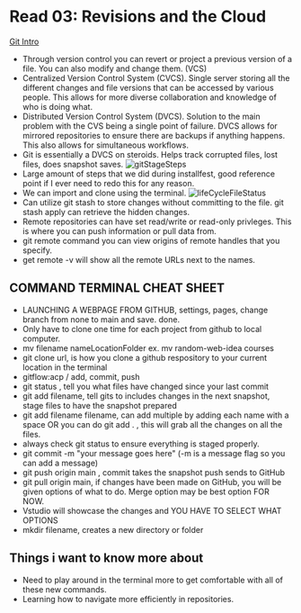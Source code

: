 # Read 03: Revisions and the Cloud

[Git Intro](https://blog.udemy.com/git-tutorial-a-comprehensive-guide/)
- Through version control you can revert or project a previous version of a file. You can also modify and change them. (VCS)
- Centralized Version Control System (CVCS). Single server storing all the different changes and file versions that can be accessed by various people. This allows for more diverse collaboration and knowledge of who is doing what.
- Distributed Version Control System (DVCS).  Solution to the main problem with the CVS being a single point of failure.
DVCS allows for mirrored repositories to ensure there are backups if anything happens. This also allows for simultaneous workflows.
- Git is essentially a DVCS on steroids.  Helps track corrupted files, lost files, does snapshot saves.
![gitStageSteps](https://user-images.githubusercontent.com/109825175/211609192-05c8b981-62c5-4fa2-ac07-ee6945e23aa1.png)
- Large amount of steps that we did during installfest, good reference point if I ever need to redo this for any reason.
- We can import and clone using the terminal.
![lifeCycleFileStatus](https://user-images.githubusercontent.com/109825175/211610638-6a7313fd-ab18-4e75-bb94-1644c6dcf3a9.png)
- Can utilize git stash to store changes without committing to the file.  git stash apply can retrieve the hidden changes.
- Remote repositories can have set read/write or read-only privleges. This is where you can push information or pull data from.
- git remote command you can view origins of remote handles that you specify.
- get remote -v will show all the remote URLs next to the names.

## COMMAND TERMINAL CHEAT SHEET

- LAUNCHING A WEBPAGE FROM GITHUB, settings, pages, change branch from none to main and save. done.
- Only have to clone one time for each project from github to local computer.
- mv filename nameLocationFolder ex. mv random-web-idea courses
- git clone url, is how you clone a github respository to your current location in the terminal
- gitflow:acp / add, commit, push 
- git status , tell you what files have changed since your last commit
- git add filename, tell gits to includes changes in the next snapshot, stage files to have the snapshot prepared
- git add filename filename, can add multiple by adding each name with a space OR you can do  git add .   , this will grab all the changes on all the files.
- always check git status to ensure everything is staged properly.
- git commit -m "your message goes here"  (-m is a message flag so you can add a message)
- git push origin main  , commit takes the snapshot push sends to GitHub
- git pull origin main, if changes have been made on GitHub, you will be given options of what to do. Merge option may be best option FOR NOW.
- Vstudio will showcase the changes and YOU HAVE TO SELECT WHAT OPTIONS
- mkdir filename, creates a new directory or folder



## Things i want to know more about
- Need to play around in the terminal more to get comfortable with all of these new commands.
- Learning how to navigate more efficiently in repositories.

